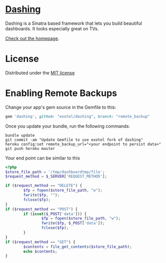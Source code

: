 # [Dashing](http://shopify.github.com/dashing)

Dashing is a Sinatra based framework that lets you build beautiful dashboards. It looks especially great on TVs.

[Check out the homepage](http://shopify.github.com/dashing).

# License
Distributed under the [MIT license](https://github.com/Shopify/dashing/blob/master/MIT-LICENSE)

# Enabling Remote Backups

Change your app's gem source in the Gemfile to this:

```ruby
gem 'dashing', github: "exotel/dashing", branch: "remote_backup"
```

Once you update your bundle, run the following commands:

```shell
bundle update
git commit -am "Update Gemfile to use exotel fork of dashing"
heroku config:set remote_backup_url="<your endpoint to persist data>"
git push heroku master
```

Your end point can be similar to this

```php
<?php
$store_file_path = '/tmp/dashboardtmp/file';
$request_method = $_SERVER['REQUEST_METHOD'];

if ($request_method == "DELETE") {
        $fp = fopen($store_file_path, "w");
        fwrite($fp, "");
        fclose($fp);
}
if ($request_method == "POST") {
        if (isset($_POST['data'])) {
                $fp = fopen($store_file_path, "w");
                fwrite($fp, $_POST['data']);
                fclose($fp);
        }
}
if ($request_method == "GET") {
        $contents = file_get_contents($store_file_path);
        echo $contents;
}
```
